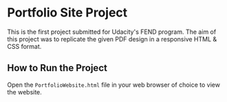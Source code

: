 # Portfolio Site Project

This is the first project submitted for Udacity's FEND program. The aim of this project was to replicate the given PDF design in a responsive HTML & CSS format.


## How to Run the Project

Open the `PortfolioWebsite.html` file in your web browser of choice to view the website.
